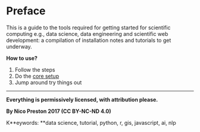 # Preface

This is a guide to the tools required for getting started for scientific computing e.g., data science, data engineering and scientific web development: a compilation of installation notes and tutorials to get underway.

**How to use?**

1. Follow the steps
2. Do the [core setup](#)
3. Jump around try things out

---

**Everything is permissively licensed, with attribution please.**

**By Nico Preston 2017 \(CC BY-NC-ND 4.0\)**

K**eywords: **data science, tutorial, python, r, gis, javascript, ai, nlp


